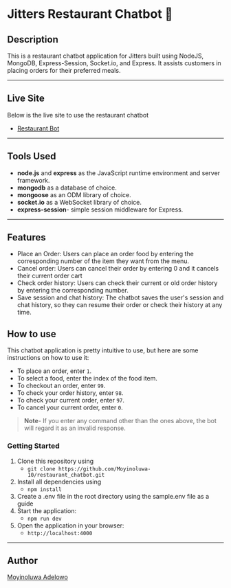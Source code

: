 # Jitters Restaurant Chatbot 🤖

## Description
This is a restaurant chatbot application for Jitters built using NodeJS, MongoDB, Express-Session, Socket.io, and Express. It assists customers in placing orders for their preferred meals.

---
## Live Site

Below is the live site to use the restaurant chatbot
-   [Restaurant Bot](https://restaurant-chatbot-v5u5.onrender.com/)

---

## Tools Used

 * **node.js** and **express** as the JavaScript runtime environment and server framework.
 * **mongodb** as a database of choice.
 * **mongoose** as an ODM library of choice.
 * **socket.io** as a WebSocket library of choice.
 * **express-session**- simple session middleware for Express.

---


## Features

-   Place an Order: Users can place an order food by entering the corresponding number of the item they want from the menu.
-   Cancel order: Users can cancel their order by entering 0 and it cancels their current order cart
-   Check order history: Users can check their current or old order history by entering the corresponding number.
- Save session and chat history: The chatbot saves the user's session and chat history, so they can resume their order or check their history at any time.



## How to use
This chatbot application is pretty intuitive to use, but here are some instructions on how to use it:
- To place an order, enter `1`.
- To select a food, enter the index of the food item.
- To checkout an order, enter `99`.
- To check your order history, enter `98`.
- To check your current order, enter `97`.
- To cancel your current order, enter `0`.

>**Note**- If you enter any command other than the ones above, the bot will regard it as an invalid response.

### Getting Started

1. Clone this repository using
    - `git clone https://github.com/Moyinoluwa-10/restaurant_chatbot.git`
2. Install all  dependencies using
    - `npm install`
3. Create a .env file in the root directory using the sample.env file as a guide 
4. Start the application:
    - `npm run dev`
5. Open the application in your browser:
    - `http://localhost:4000`

---

## Author
[Moyinoluwa Adelowo](https://github.com/moyinoluwa-10) 
